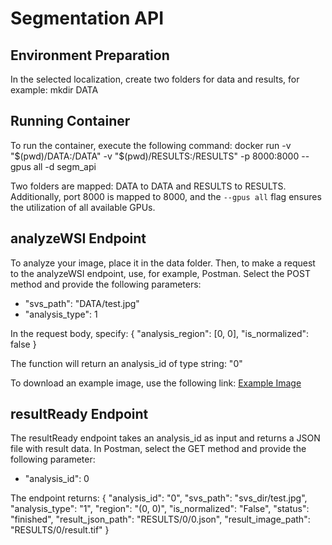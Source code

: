 # Segmentation API

## Environment Preparation
In the selected localization, create two folders for data and results, for example:
mkdir DATA

## Running Container
To run the container, execute the following command:
docker run -v "$(pwd)/DATA:/DATA" -v "$(pwd)/RESULTS:/RESULTS" -p 8000:8000 --gpus all -d segm_api

Two folders are mapped: DATA to DATA and RESULTS to RESULTS. Additionally, port 8000 is mapped to 8000, and the `--gpus all` flag ensures the utilization of all available GPUs.

## analyzeWSI Endpoint
To analyze your image, place it in the data folder. Then, to make a request to the analyzeWSI endpoint, use, for example, Postman. Select the POST method and provide the following parameters:
- "svs_path": "DATA/test.jpg"
- "analysis_type": 1

In the request body, specify:
{
    "analysis_region": [0, 0],
    "is_normalized": false
}

The function will return an analysis_id of type string:
"0"

To download an example image, use the following link: [Example Image](https://tiatoolbox.dcs.warwick.ac.uk/sample_imgs/breast_tissue.jpg)

## resultReady Endpoint
The resultReady endpoint takes an analysis_id as input and returns a JSON file with result data. In Postman, select the GET method and provide the following parameter:
- "analysis_id": 0

The endpoint returns:
{
"analysis_id": "0",
"svs_path": "svs_dir/test.jpg",
"analysis_type": "1",
"region": "(0, 0)",
"is_normalized": "False",
"status": "finished",
"result_json_path": "RESULTS/0/0.json",
"result_image_path": "RESULTS/0/result.tif"
}
